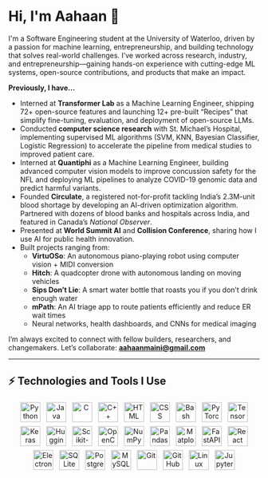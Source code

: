 # Hi, I'm Aahaan 👋  

I'm a Software Engineering student at the University of Waterloo, driven by a passion for machine learning, entrepreneurship, and building technology that solves real-world challenges. I’ve worked across research, industry, and entrepreneurship—gaining hands-on experience with cutting-edge ML systems, open-source contributions, and products that make an impact.  

**Previously, I have...**  
* Interned at **Transformer Lab** as a Machine Learning Engineer, shipping 72+ open-source features and launching 12+ pre-built “Recipes” that simplify fine-tuning, evaluation, and deployment of open-source LLMs.  
* Conducted **computer science research** with St. Michael’s Hospital, implementing supervised ML algorithms (SVM, KNN, Bayesian Classifier, Logistic Regression) to accelerate the pipeline from medical studies to improved patient care.  
* Interned at **Quantiphi** as a Machine Learning Engineer, building advanced computer vision models to improve concussion safety for the NFL and deploying ML pipelines to analyze COVID-19 genomic data and predict harmful variants.  
* Founded **Circulate**, a registered not-for-profit tackling India’s 2.3M-unit blood shortage by developing an AI-driven optimization algorithm. Partnered with dozens of blood banks and hospitals across India, and featured in Canada’s *National Observer*.  
* Presented at **World Summit AI** and **Collision Conference**, sharing how I use AI for public health innovation.  
* Built projects ranging from:  
  - **VirtuOSo**: An autonomous piano-playing robot using computer vision + MIDI conversion  
  - **Hitch**: A quadcopter drone with autonomous landing on moving vehicles  
  - **Sips Don’t Lie**: A smart water bottle that roasts you if you don’t drink enough water  
  - **mPath**: An AI triage app to route patients efficiently and reduce ER wait times  
  - Neural networks, health dashboards, and CNNs for medical imaging  

I’m always excited to connect with fellow builders, researchers, and changemakers. Let’s collaborate: **aahaanmaini@gmail.com**  

---

## ⚡ Technologies and Tools I Use  

<p align="center">
  <!-- Languages -->
  <img title="Python" alt="Python" src="https://cdn.jsdelivr.net/gh/devicons/devicon/icons/python/python-original.svg" width="40" height="40" style="margin:4px"/>
  <img title="Java" alt="Java" src="https://cdn.jsdelivr.net/gh/devicons/devicon/icons/java/java-original.svg" width="40" height="40" style="margin:4px"/>
  <img title="C" alt="C" src="https://cdn.jsdelivr.net/gh/devicons/devicon/icons/c/c-original.svg" width="40" height="40" style="margin:4px"/>
  <img title="C++" alt="C++" src="https://cdn.jsdelivr.net/gh/devicons/devicon/icons/cplusplus/cplusplus-original.svg" width="40" height="40" style="margin:4px"/>
  <img title="HTML" alt="HTML" src="https://cdn.jsdelivr.net/gh/devicons/devicon/icons/html5/html5-original.svg" width="40" height="40" style="margin:4px"/>
  <img title="CSS" alt="CSS" src="https://cdn.jsdelivr.net/gh/devicons/devicon/icons/css3/css3-original.svg" width="40" height="40" style="margin:4px"/>
  <img title="Bash" alt="Bash" src="https://cdn.jsdelivr.net/gh/devicons/devicon/icons/bash/bash-original.svg" width="40" height="40" style="margin:4px"/>

  <!-- ML/AI -->
  <img title="PyTorch" alt="PyTorch" src="https://cdn.jsdelivr.net/gh/devicons/devicon/icons/pytorch/pytorch-original.svg" width="40" height="40" style="margin:4px"/>
  <img title="TensorFlow" alt="TensorFlow" src="https://cdn.jsdelivr.net/gh/devicons/devicon/icons/tensorflow/tensorflow-original.svg" width="40" height="40" style="margin:4px"/>
  <img title="Keras" alt="Keras" src="https://cdn.jsdelivr.net/gh/devicons/devicon/icons/keras/keras-original.svg" width="40" height="40" style="margin:4px"/>
  <img title="Hugging Face" alt="Hugging Face" src="https://huggingface.co/front/assets/huggingface_logo-noborder.svg" width="40" height="40" style="margin:4px"/>
  <img title="Scikit-learn" alt="Scikit-learn" src="https://cdn.jsdelivr.net/gh/devicons/devicon/icons/scikitlearn/scikitlearn-original.svg" width="40" height="40" style="margin:4px"/>
  <img title="OpenCV" alt="OpenCV" src="https://cdn.jsdelivr.net/gh/devicons/devicon/icons/opencv/opencv-original.svg" width="40" height="40" style="margin:4px"/>
  <img title="NumPy" alt="NumPy" src="https://cdn.jsdelivr.net/gh/devicons/devicon/icons/numpy/numpy-original.svg" width="40" height="40" style="margin:4px"/>
  <img title="Pandas" alt="Pandas" src="https://cdn.jsdelivr.net/gh/devicons/devicon/icons/pandas/pandas-original.svg" width="40" height="40" style="margin:4px"/>
  <img title="Matplotlib" alt="Matplotlib" src="https://cdn.jsdelivr.net/gh/devicons/devicon/icons/matplotlib/matplotlib-original.svg" width="40" height="40" style="margin:4px"/>

  <!-- Tools & Frameworks -->
  <img title="FastAPI" alt="FastAPI" src="https://cdn.jsdelivr.net/gh/devicons/devicon/icons/fastapi/fastapi-original.svg" width="40" height="40" style="margin:4px"/>
  <img title="React" alt="React" src="https://cdn.jsdelivr.net/gh/devicons/devicon/icons/react/react-original.svg" width="40" height="40" style="margin:4px"/>
  <img title="Electron" alt="Electron" src="https://cdn.jsdelivr.net/gh/devicons/devicon/icons/electron/electron-original.svg" width="40" height="40" style="margin:4px"/>
  <img title="SQLite" alt="SQLite" src="https://cdn.jsdelivr.net/gh/devicons/devicon/icons/sqlite/sqlite-original.svg" width="40" height="40" style="margin:4px"/>
  <img title="PostgreSQL" alt="PostgreSQL" src="https://cdn.jsdelivr.net/gh/devicons/devicon/icons/postgresql/postgresql-original.svg" width="40" height="40" style="margin:4px"/>
  <img title="MySQL" alt="MySQL" src="https://cdn.jsdelivr.net/gh/devicons/devicon/icons/mysql/mysql-original.svg" width="40" height="40" style="margin:4px"/>
  <img title="Git" alt="Git" src="https://cdn.jsdelivr.net/gh/devicons/devicon/icons/git/git-original.svg" width="40" height="40" style="margin:4px"/>
  <img title="GitHub" alt="GitHub" src="https://cdn.jsdelivr.net/gh/devicons/devicon/icons/github/github-original.svg" width="40" height="40" style="margin:4px"/>
  <img title="Linux" alt="Linux" src="https://cdn.jsdelivr.net/gh/devicons/devicon/icons/linux/linux-original.svg" width="40" height="40" style="margin:4px"/>
  <img title="Jupyter" alt="Jupyter" src="https://cdn.jsdelivr.net/gh/devicons/devicon/icons/jupyter/jupyter-original.svg" width="40" height="40" style="margin:4px"/>
</p>  
